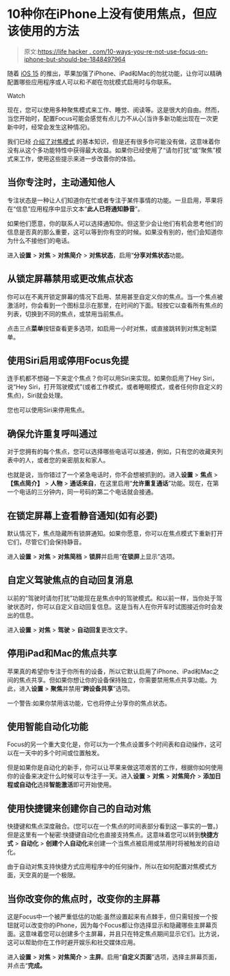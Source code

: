 # 10种你在iPhone上没有使用焦点，但应该使用的方法

> 原文:[https://life hacker . com/10-ways-you-re-not-use-focus-on-iphone-but-should-be-1848497964](https://lifehacker.com/10-ways-you-re-not-using-focus-on-iphone-but-should-be-1848497964)

随着 [iOS 15](https://lifehacker.com/36-of-the-best-new-ios-15-features-for-iphone-1847674175) 的推出，苹果加强了iPhone、iPad和Mac的勿扰功能，让你可以精确配置哪些应用程序或人可以和*不能*在勿扰模式启用时与你联系。

Watch

现在，您可以使用多种聚焦模式来工作、睡觉、阅读等。这是很大的自由。然而，当您开始时，配置Focus可能会感觉有点儿力不从心(当许多新功能出现在一次更新中时，经常会发生这种情况)。

我们已经 [介绍了对焦模式](https://lifehacker.com/you-should-definitely-use-ios-15s-new-distraction-squa-1847671349) 的基本知识，但是还有很多你可能没有做，这意味着你没有从这个多功能特性中获得最大收益。如果你已经使用了“请勿打扰”或“聚焦”模式来工作，使用这些提示来进一步改善你的体验。

## 当你专注时，主动通知他人

专注状态是一种让人们知道你在忙或者专注于某件事情的功能。一旦启用，苹果将在“信息”应用程序中显示文本“**此人已将通知静音**”。

如果他们愿意，你的联系人可以选择通知你。但这至少会让他们有机会思考他们的信息是否真的那么重要，这可以等到你有空的时候。如果没有别的，他们会知道你为什么不接他们的电话。

进入**设置** > **对焦** > **对焦简介** > **对焦状态**，启用“**分享对焦状态**功能。

## 从锁定屏幕禁用或更改焦点状态

你可以在不离开锁定屏幕的情况下启用、禁用甚至自定义你的焦点。当一个焦点被激活时，你会看到一个图标显示在那里，在时间的下面。轻按它以查看所有焦点的列表，切换到不同的焦点，或禁用当前焦点。

点击三点**菜单**按钮查看更多选项，如启用一小时对焦，或直接跳转到对焦定制菜单。

## 使用Siri启用或停用Focus免提

连手机都不想碰一下来定个焦点？你可以用Siri来实现。如果你启用了Hey Siri，说“Hey Siri，打开驾驶模式”(或者工作模式，或者睡眠模式，或者任何你自定义的焦点)，Siri就会处理。

您也可以使用Siri来停用焦点。

## 确保允许重复呼叫通过

对于您拥有的每个焦点，您可以选择哪些电话可以接通，例如，只有您的收藏夹列表中的人，或者您的亲密朋友和家人。

也就是说，当你错过了一个紧急电话时，你不会想被抓到的。进入**设置** > **焦点** > **【焦点简介】** > **人物** > **通话来自**，在这里启用“**允许重复通话**”功能。现在，在第一个电话的三分钟内，同一号码的第二个电话就会接通。

## 在锁定屏幕上查看静音通知(如有必要)

默认情况下，焦点隐藏所有锁屏通知。如果你愿意，你可以在焦点模式下重新打开它们，尽管它们会保持静音。

进入**设置** > **对焦** > **对焦简档** > **锁屏**并启用“**在锁屏**上显示”选项。

## 自定义驾驶焦点的自动回复消息

以前的“驾驶时请勿打扰”功能现在是焦点中的驾驶模式。和以前一样，当你处于驾驶状态时，你可以自定义自动回复信息。这是当有人在你开车时试图接近你时会发出的信息。

进入**设置** > **对焦** > **驾驶** > **自动回复**更改文字。

## 停用iPad和Mac的焦点共享

苹果真的希望你专注于你所有的设备，所以它默认启用了iPhone、iPad和Mac之间的焦点共享。但如果你想让你的设备保持独立，你需要禁用焦点共享功能。为此，进入**设置** > **聚焦**并禁用“**跨设备共享**”选项。

一个警告:如果你禁用该功能，它也将停止分享你的焦点状态。

## 使用智能自动化功能

Focus的另一个重大变化是，你可以为一个焦点设置多个时间表和自动操作，这可以在一天中的多个时间或位置触发。

但是如果你是自动化的新手，你可以让苹果来做这项艰苦的工作，根据你如何使用你的设备来决定什么时候可以专注于一天。进入**设置** > **对焦** > **对焦简介** > **添加日程或自动化**选择**智能激活**即可开始使用。

## 使用快捷键来创建你自己的自动对焦

快捷键和焦点深度融合。(您可以在一个焦点的时间表部分看到这一事实的一瞥。)但是这里有一个秘密:快捷键自动化也直接支持焦点。这意味着您可以转到**快捷方式** > **自动化** > **创建个人自动化**来创建一个当焦点被启用或禁用时将被触发的自动化。

由于自动对焦支持快捷方式应用程序中的任何操作，所以在如何配置对焦模式方面，天空真的是一个极限。

## 当你改变你的焦点时，改变你的主屏幕

这是Focus中一个被严重低估的功能:虽然设置起来有点棘手，但只需轻按一个按钮就可以改变你的iPhone，因为每个Focus都让你选择显示和隐藏哪些主屏幕页面。这意味着您可以创建多个主屏幕，并且只在特定焦点期间显示它们。比方说，这可以帮助你在工作时避开娱乐和社交媒体应用。

进入**设置** > **对焦** > **对焦简介** > **主屏**。启用“**自定义页面**”选项，选择主屏幕页面，并点击“**完成。**